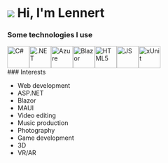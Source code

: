 <!--
**LennertS/LennertS** is a ✨ _special_ ✨ repository because its `README.md` (this file) appears on your GitHub profile.
-->

# ![](https://avatars.githubusercontent.com/u/39487878?s=96&v=4) Hi, I'm Lennert
### Some technologies I use
<div style="display:flex;">
  <a href="https://learn.microsoft.com/en-us/dotnet/csharp/" target="_blank" title="C#" style="text-decoration:none;">
    <img src="https://cdn.jsdelivr.net/gh/devicons/devicon@latest/icons/csharp/csharp-original.svg" style="width:50px;" alt="C#" />
  </a>
  <img src="https://cdn.jsdelivr.net/gh/devicons/devicon@latest/icons/dotnetcore/dotnetcore-original.svg" style="width:50px" alt=".NET" title=".NET"/>
  <img src="https://cdn.jsdelivr.net/gh/devicons/devicon@latest/icons/azure/azure-original.svg" style="width:50px" alt="Azure" />
  <img src="https://cdn.jsdelivr.net/gh/devicons/devicon@latest/icons/blazor/blazor-original.svg" style="width:50px" alt="Blazor"/>
  <img src="https://cdn.jsdelivr.net/gh/devicons/devicon@latest/icons/html5/html5-original.svg" style="width:50px" alt="HTML5"/>
  <img src="https://cdn.jsdelivr.net/gh/devicons/devicon@latest/icons/javascript/javascript-original.svg" style="width:50px" alt="JS"/>
  <img src="https://avatars.githubusercontent.com/u/2092016?s=280&v=4" style="width:50px" alt="xUnit"/>
</div>
### Interests

- Web development
- ASP.NET
- Blazor
- MAUI
- Video editing
- Music production
- Photography
- Game development
- 3D
- VR/AR
